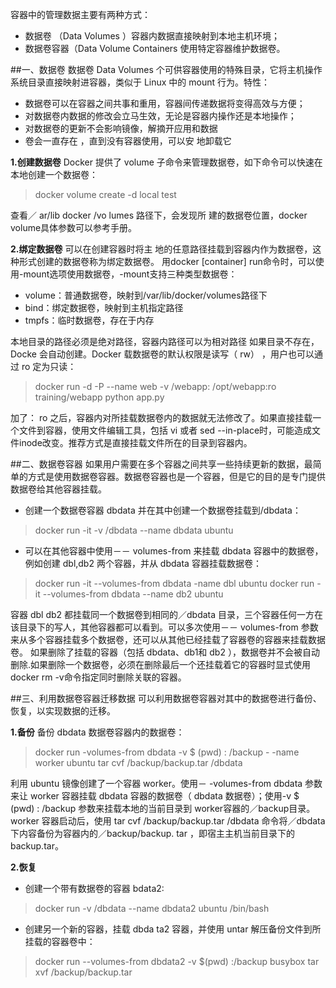 容器中的管理数据主要有两种方式：
- 数据卷 （Data Volumes ）容器内数据直接映射到本地主机环境；
- 数据卷容器（Data  Volume Containers 使用特定容器维护数据卷。

##一、数据卷
数据卷 Data Volumes 个可供容器使用的特殊目录，它将主机操作系统目录直接映射进容器，类似于 Linux 中的 mount 行为。特性：
- 数据卷可以在容器之间共事和重用，容器间传递数据将变得高效与方便；
- 对数据卷内数据的修改会立马生效，无论是容器内操作还是本地操作；
- 对数据卷的更新不会影响镜像，解摘开应用和数据
- 卷会一直存在 ，直到没有容器使用，可以安 地卸载它

**1.创建数据卷**
Docker 提供了 volume 子命令来管理数据卷，如下命令可以快速在本地创建一个数据卷：
>docker volume create -d local test

查看／ ar/lib docker /vo lumes 路径下，会发现所 建的数据卷位置，docker volume具体参数可以参考手册。

**2.绑定数据卷**
可以在创建容器时将主 地的任意路径挂载到容器内作为数据卷，这种形式创建的数据卷称为绑定数据卷。
用docker [container] run命令时，可以使用-mount选项使用数据卷，-mount支持三种类型数据卷：
- volume：普通数据卷，映射到/var/lib/docker/volumes路径下
- bind：绑定数据卷，映射到主机指定路径
- tmpfs：临时数据卷，存在于内存

本地目录的路径必须是绝对路径，容器内路径可以为相对路径 如果目录不存在， Docke 会自动创建。Docker 载数据卷的默认权限是读写（ rw） ，用户也可以通过 ro 定为只读：
>docker run -d -P --name web -v /webapp: /opt/webapp:ro training/webapp python app.py

加了： ro 之后，容器内对所挂载数据卷内的数据就无法修改了。如果直接挂载一个文件到容器，使用文件编辑工具，包括 vi 或者 sed --in-place时，可能造成文件inode改变。推荐方式是直接挂载文件所在的目录到容器内。

##二、数据卷容器
如果用户需要在多个容器之间共享一些持续更新的数据，最简单的方式是使用数据卷容器。数据卷容器也是一个容器，但是它的目的是专门提供数据卷给其他容器挂载。
- 创建一个数据卷容器 dbdata 并在其中创建一个数据卷挂载到/dbdata：
>docker run -it -v /dbdata --name dbdata ubuntu
- 可以在其他容器中使用－－ volumes-from 来挂载 dbdata 容器中的数据卷，例如创建 dbl,db2 两个容器，并从 dbdata 容器挂载数据卷：
>docker run -it --volumes-from dbdata -name dbl ubuntu
docker run -it --volumes-from dbdata --name db2 ubuntu

容器 dbl db2 都挂载同一个数据卷到相同的／dbdata 目录，三个容器任何一方在该目录下的写人，其他容器都可以看到。可以多次使用－－ volumes-from 参数来从多个容器挂载多个数据卷，还可以从其他已经挂载了容器卷的容器来挂载数据卷。
如果删除了挂载的容器（包括 dbdata、db1和 db2 ），数据卷并不会被自动删除.如果删除一个数据卷，必须在删除最后一个还挂载着它的容器时显式使用 docker rm -v命令指定同时删除关联的容器。

##三、利用数据卷容器迁移数据
可以利用数据卷容器对其中的数据卷进行备份、恢复，以实现数据的迁移。

**1.备份**
备份 dbdata 数据卷容器内的数据卷：
>docker run -volumes-from dbdata -v $ (pwd) : /backup - -name worker ubuntu tar 
cvf /backup/backup.tar /dbdata

利用 ubuntu 镜像创建了一个容器 worker。使用－ -volumes-from dbdata 参数来让 worker 容器挂载 dbdata 容器的数据卷（ dbdata 数据卷）；使用-v $ (pwd) : /backup 
参数来挂载本地的当前目录到 worker容器的／backup目录。
worker 容器启动后，使用 tar cvf /backup/backup.tar /dbdata 命令将／dbdata下内容备份为容器内的／backup/backup. tar ，即宿主主机当前目录下的backup.tar。

**2.恢复**
- 创建一个带有数据卷的容器 bdata2:
>docker run -v /dbdata --name dbdata2 ubuntu /bin/bash
- 创建另一个新的容器，挂载 dbda ta2 容器，并使用 untar 解压备份文件到所挂载的容器卷中：
>docker run --volumes-from dbdata2 -v $(pwd) :/backup busybox tar xvf 
/backup/backup.tar

